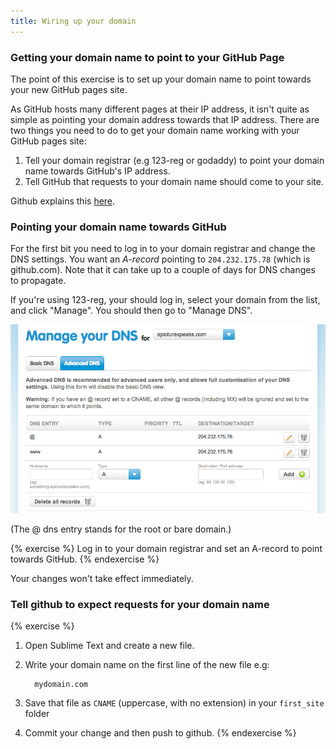 ```yaml
---
title: Wiring up your domain
---
```


### Getting your domain name to point to your GitHub Page

The point of this exercise is to set up your domain name to point towards your new GitHub pages site.

As GitHub hosts many different pages at their IP address, it isn't quite as simple as pointing your domain address towards that IP address. There are two things you need to do to get your domain name working with your GitHub pages site:

1. Tell your domain registrar (e.g 123-reg or godaddy) to point your domain name towards GitHub's IP address.
2. Tell GitHub that requests to your domain name should come to your site.

Github explains this [here](https://help.github.com/articles/setting-up-a-custom-domain-with-pages).

### Pointing your domain name towards GitHub

For the first bit you need to log in to your domain registrar and change the DNS settings. You want an *A-record* pointing to `204.232.175.78` (which is github.com). Note that it can take up to a couple of days for DNS changes to propagate.

If you're using 123-reg, your should log in, select your domain from the list, and click "Manage". You should then go to "Manage DNS".

![123-reg DNS Settings](/assets/dns_settings.png)

(The @ dns entry stands for the root or bare domain.)

{% exercise %}
Log in to your domain registrar and set an A-record to point towards GitHub.
{% endexercise %}

Your changes won't take effect immediately.

### Tell github to expect requests for your domain name

{% exercise %}
1. Open Sublime Text and create a new file.
2. Write your domain name on the first line of the new file e.g:

         mydomain.com

3. Save that file as `CNAME` (uppercase, with no extension) in your `first_site` folder
4. Commit your change and then push to github.
{% endexercise %}
